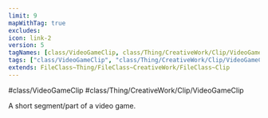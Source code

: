 ```yaml
---
limit: 9
mapWithTag: true
excludes:
icon: link-2
version: 5
tagNames: [class/VideoGameClip, class/Thing/CreativeWork/Clip/VideoGameClip, schema-org/VideoGameClip]
tags: ["class/VideoGameClip", "class/Thing/CreativeWork/Clip/VideoGameClip"]
extends: FileClass~Thing/FileClass~CreativeWork/FileClass~Clip
---
```


#class/VideoGameClip
#class/Thing/CreativeWork/Clip/VideoGameClip


A short segment/part of a video game.

